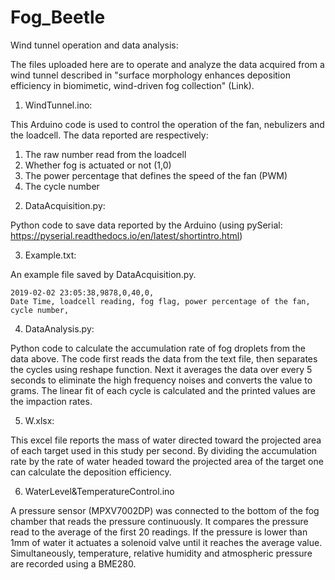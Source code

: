 # Fog_Beetle
Wind tunnel operation and data analysis:


The files uploaded here are to operate and analyze the data acquired from a wind tunnel described in "surface morphology enhances deposition efficiency in biomimetic, wind-driven fog collection" (Link).

1. WindTunnel.ino:
  
This Arduino code is used to control the operation of the fan, nebulizers and the loadcell. The data reported are respectively:
  
  1) The raw number read from the loadcell
  2) Whether fog is actuated or not (1,0)
  3) The power percentage that defines the speed of the fan (PWM)
  4) The cycle number
  

2. DataAcquisition.py:

Python code to save data reported by the Arduino (using pySerial: https://pyserial.readthedocs.io/en/latest/shortintro.html) 
  
  
3. Example.txt:

  An example file saved by DataAcquisition.py. 
  
    2019-02-02 23:05:38,9878,0,40,0,
    Date Time, loadcell reading, fog flag, power percentage of the fan, cycle number,
    

4. DataAnalysis.py:

Python code to calculate the accumulation rate of fog droplets from the data above. The code first reads the data from the text file, then separates the cycles using reshape function.  Next it averages the data over every 5 seconds to eliminate the high frequency noises and converts the value to grams. The linear fit of each cycle is calculated and the printed values are the impaction rates. 
  

5. W.xlsx:

This excel file reports the mass of water directed toward the projected area of each target used in this study per second. By dividing the accumulation rate by the rate of water headed toward the projected area of the target one can calculate the deposition efficiency. 
  
    
    
    
6. WaterLevel&TemperatureControl.ino

A pressure sensor (MPXV7002DP) was connected to the bottom of the fog chamber that reads the pressure continuously. It compares the pressure read to the average of the first 20 readings. If the pressure is lower than 1mm of water it actuates a solenoid valve until it reaches the average value. Simultaneously, temperature, relative humidity and atmospheric pressure are recorded using a BME280.
